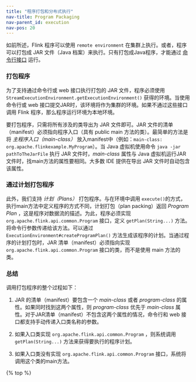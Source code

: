 ```yaml
---
title: "程序打包和分布式执行"
nav-title: Program Packaging
nav-parent_id: execution
nav-pos: 20
---
```

<!--
Licensed to the Apache Software Foundation (ASF) under one
or more contributor license agreements.  See the NOTICE file
distributed with this work for additional information
regarding copyright ownership.  The ASF licenses this file
to you under the Apache License, Version 2.0 (the
"License"); you may not use this file except in compliance
with the License.  You may obtain a copy of the License at

  http://www.apache.org/licenses/LICENSE-2.0

Unless required by applicable law or agreed to in writing,
software distributed under the License is distributed on an
"AS IS" BASIS, WITHOUT WARRANTIES OR CONDITIONS OF ANY
KIND, either express or implied.  See the License for the
specific language governing permissions and limitations
under the License.
-->

如前所述，Flink 程序可以使用 `remote environment` 在集群上执行。或者，程序可以打包成 JAR 文件（Java 档案）来执行。只有打包成Java程序，才能通过 [命令行接口](doc/ops/cli.html) 运行。


### 打包程序

为了支持通过命令行或 web 接口执行打包的 JAR 文件，程序必须使用`StreamExecutionEnvironment.getExecutionEnvironment()` 获得的环境。当使用命令行或 web 接口提交JAR时，该环境将作为集群的环境。如果不通过这些接口调用 Flink 程序，那么程序运行环境为本地环境。

要打包程序，只需将所有涉及的类导出为 JAR 文件即可。JAR 文件的清单（manifest）必须指向程序入口（具有 public main 方法的类）。最简单的方法是将 *主程序入口（main-class）* 放入manifest中（例如：`main-class: org.apache.flinkexample.MyProgram`）。当 Java 虚拟机使用命令 `java -jar pathToTheJarFile` 执行 JAR 文件时，*main-class* 属性与 Java 虚拟机运行JAR文件时，找main方法的属性要相同。大多数 IDE 提供在导出 JAR 文件时自动包含该属性。

### 通过计划打包程序

此外，我们支持 *计划（Plans）* 打包程序。与在环境中调用 `execute()`的方式，执行main方法中定义程序的方式不同，计划打包（plan packing）返回 *Program Plan* ，这是程序对数据流的描述。为此，程序必须实现 `org.apache.flink.api.common.Program` 接口，定义 `getPlan(String...)` 方法。将命令行参数传递给该方法。可以通过 `ExecutionEnvironment#createProgramPlan()` 方法生成该程序的计划。当通过程序的计划打包时，JAR 清单（manifest）必须指向实现 `org.apache.flink.api.common.Program` 接口的类，而不是使用 main 方法的类。

### 总结

调用打包程序的整个过程如下：

1.  JAR 的清单（manifest）要包含一个 *main-class* 或者 *program-class* 的属性。如果同时找到这两个属性，则 *program-class* 优先于 *main-class* 属性。对于JAR清单（manifest）不包含这两个属性的情况，命令行和 web 接口都支持手动传递入口类名称的参数。
    
2.  如果入口类实现 `org.apache.flink.api.common.Program` ，则系统调用 `getPlan(String...)` 方法来获得要执行的程序计划。
    
3.  如果入口类没有实现 `org.apache.flink.api.common.Program` 接口，系统将调用这个类的main方法。

{% top %}